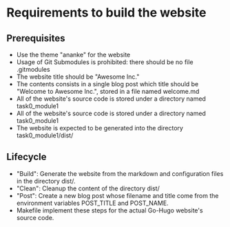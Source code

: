 # Requirements to build the website
## Prerequisites
* Use the theme "ananke" for the website
* Usage of Git Submodules is prohibited: there should be no file .gitmodules
* The website title should be "Awesome Inc."
* The contents consists in a single blog post which title should be "Welcome to Awesome Inc.", stored in a file named welcome.md
* All of the website's source code is stored under a directory named task0_module1
* All of the website's source code is stored under a directory named task0_module1
* The website is expected to be generated into the directory task0_module1/dist/
## Lifecycle
* "Build": Generate the website from the markdown and configuration files in the directory dist/.
* "Clean": Cleanup the content of the directory dist/
* "Post": Create a new blog post whose filename and title come from the environment variables POST_TITLE and POST_NAME.
* Makefile implement these steps for the actual Go-Hugo website's source code.